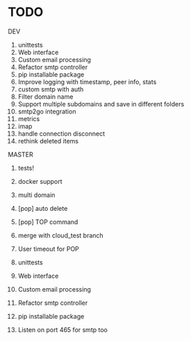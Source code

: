 # TODO

DEV
1. unittests
1. Web interface
1. Custom email processing
1. Refactor smtp controller
1. pip installable package
1. Improve logging with timestamp, peer info, stats
1. custom smtp with auth
  1. Filter domain name
  2. Support multiple subdomains and save in different folders
1. smtp2go integration
1. metrics
2. imap
3. handle connection disconnect
4. rethink deleted items

MASTER
1. tests!
2. docker support
3. multi domain
4. [pop] auto delete
5. [pop] TOP command
6. merge with cloud_test branch

7. User timeout for POP
8. unittests
9. Web interface
10. Custom email processing
11. Refactor smtp controller
12. pip installable package
13. Listen on port 465 for smtp too
